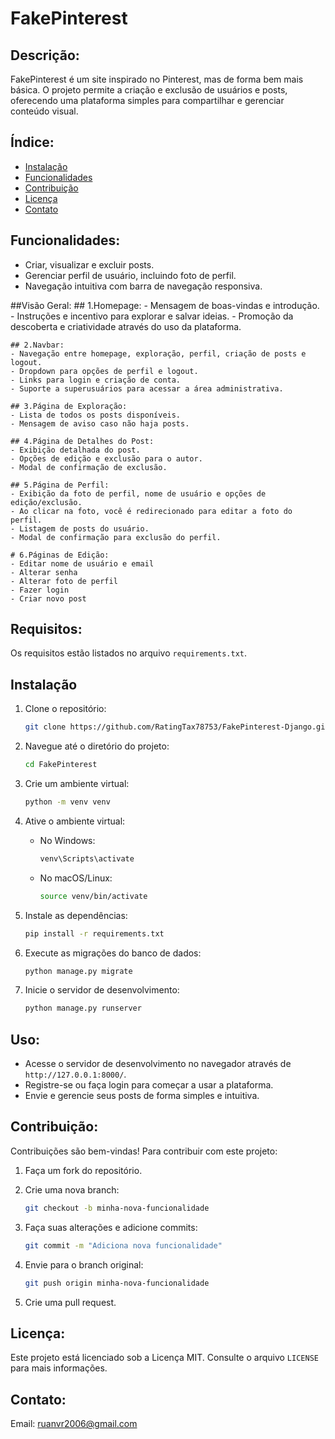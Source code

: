# FakePinterest

## Descrição:

FakePinterest é um site inspirado no Pinterest, mas de forma bem mais básica. O projeto permite a criação e exclusão de usuários e posts, oferecendo uma plataforma simples para compartilhar e gerenciar conteúdo visual.

## Índice:

- [Instalação](#instalação)
- [Funcionalidades](#funcionalidades)
- [Contribuição](#contribuição)
- [Licença](#licença)
- [Contato](#contato)

## Funcionalidades:

- Criar, visualizar e excluir posts.
- Gerenciar perfil de usuário, incluindo foto de perfil.
- Navegação intuitiva com barra de navegação responsiva.

##Visão Geral:
    ## 1.Homepage:
    - Mensagem de boas-vindas e introdução.
    - Instruções e incentivo para explorar e salvar ideias.
    - Promoção da descoberta e criatividade através do uso da plataforma.

    ## 2.Navbar:
    - Navegação entre homepage, exploração, perfil, criação de posts e logout.
    - Dropdown para opções de perfil e logout.
    - Links para login e criação de conta.
    - Suporte a superusuários para acessar a área administrativa.

    ## 3.Página de Exploração:
    - Lista de todos os posts disponíveis.
    - Mensagem de aviso caso não haja posts.

    ## 4.Página de Detalhes do Post:
    - Exibição detalhada do post.
    - Opções de edição e exclusão para o autor.
    - Modal de confirmação de exclusão.

    ## 5.Página de Perfil:
    - Exibição da foto de perfil, nome de usuário e opções de edição/exclusão.
    - Ao clicar na foto, você é redirecionado para editar a foto do perfil.
    - Listagem de posts do usuário.
    - Modal de confirmação para exclusão do perfil.

    # 6.Páginas de Edição:
    - Editar nome de usuário e email
    - Alterar senha
    - Alterar foto de perfil
    - Fazer login
    - Criar novo post


## Requisitos:

Os requisitos estão listados no arquivo `requirements.txt`.

## Instalação

1. Clone o repositório:

    ```bash
    git clone https://github.com/RatingTax78753/FakePinterest-Django.git
    ```

2. Navegue até o diretório do projeto:

    ```bash
    cd FakePinterest
    ```

3. Crie um ambiente virtual:

    ```bash
    python -m venv venv
    ```

4. Ative o ambiente virtual:
    - No Windows:
        ```bash
        venv\Scripts\activate
        ```
    - No macOS/Linux:
        ```bash
        source venv/bin/activate
        ```

5. Instale as dependências:

    ```bash
    pip install -r requirements.txt
    ```

6. Execute as migrações do banco de dados:

    ```bash
    python manage.py migrate
    ```

7. Inicie o servidor de desenvolvimento:

    ```bash
    python manage.py runserver
    ```

## Uso:

- Acesse o servidor de desenvolvimento no navegador através de `http://127.0.0.1:8000/`.
- Registre-se ou faça login para começar a usar a plataforma.
- Envie e gerencie seus posts de forma simples e intuitiva.

## Contribuição:

Contribuições são bem-vindas! Para contribuir com este projeto:

1. Faça um fork do repositório.
2. Crie uma nova branch:

    ```bash
    git checkout -b minha-nova-funcionalidade
    ```

3. Faça suas alterações e adicione commits:

    ```bash
    git commit -m "Adiciona nova funcionalidade"
    ```

4. Envie para o branch original:

    ```bash
    git push origin minha-nova-funcionalidade
    ```

5. Crie uma pull request.

## Licença:

Este projeto está licenciado sob a Licença MIT. Consulte o arquivo `LICENSE` para mais informações.

## Contato:

Email: ruanvr2006@gmail.com